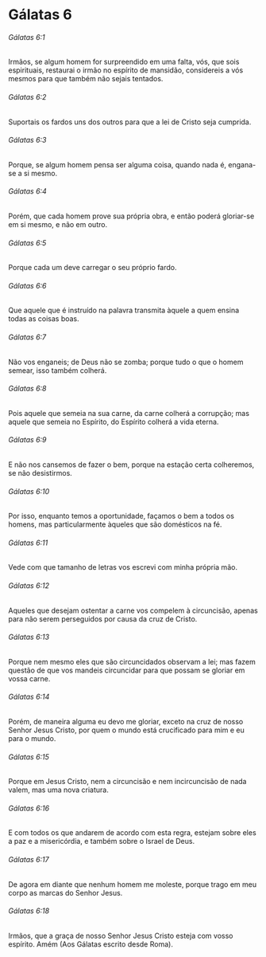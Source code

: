 # Gálatas 6

###### Gálatas 6:1

Irmãos, se algum homem for surpreendido em uma falta, vós, que sois espirituais, restaurai o irmão no espírito de mansidão, considereis a vós mesmos para que também não sejais tentados.

###### Gálatas 6:2

Suportais os fardos uns dos outros para que a lei de Cristo seja cumprida.

###### Gálatas 6:3

Porque, se algum homem pensa ser alguma coisa, quando nada é, engana-se a si mesmo.

###### Gálatas 6:4

Porém, que cada homem prove sua própria obra, e então poderá gloriar-se em si mesmo, e não em outro.

###### Gálatas 6:5

Porque cada um deve carregar o seu próprio fardo.

###### Gálatas 6:6

Que aquele que é instruído na palavra transmita àquele a quem ensina todas as coisas boas.

###### Gálatas 6:7

Não vos enganeis; de Deus não se zomba; porque tudo o que o homem semear, isso também colherá.

###### Gálatas 6:8

Pois aquele que semeia na sua carne, da carne colherá a corrupção; mas aquele que semeia no Espírito, do Espírito colherá a vida eterna.

###### Gálatas 6:9

E não nos cansemos de fazer o bem, porque na estação certa colheremos, se não desistirmos.

###### Gálatas 6:10

Por isso, enquanto temos a oportunidade, façamos o bem a todos os homens, mas particularmente àqueles que são domésticos na fé.

###### Gálatas 6:11

Vede com que tamanho de letras vos escrevi com minha própria mão.

###### Gálatas 6:12

Aqueles que desejam ostentar a carne vos compelem à circuncisão, apenas para não serem perseguidos por causa da cruz de Cristo.

###### Gálatas 6:13

Porque nem mesmo eles que são circuncidados observam a lei; mas fazem questão de que vos mandeis circuncidar para que possam se gloriar em vossa carne.

###### Gálatas 6:14

Porém, de maneira alguma eu devo me gloriar, exceto na cruz de nosso Senhor Jesus Cristo, por quem o mundo está crucificado para mim e eu para o mundo.

###### Gálatas 6:15

Porque em Jesus Cristo, nem a circuncisão e nem incircuncisão de nada valem, mas uma nova criatura.

###### Gálatas 6:16

E com todos os que andarem de acordo com esta regra, estejam sobre eles a paz e a misericórdia, e também sobre o Israel de Deus.

###### Gálatas 6:17

De agora em diante que nenhum homem me moleste, porque trago em meu corpo as marcas do Senhor Jesus.

###### Gálatas 6:18

Irmãos, que a graça de nosso Senhor Jesus Cristo esteja com vosso espírito. Amém (Aos Gálatas escrito desde Roma).


